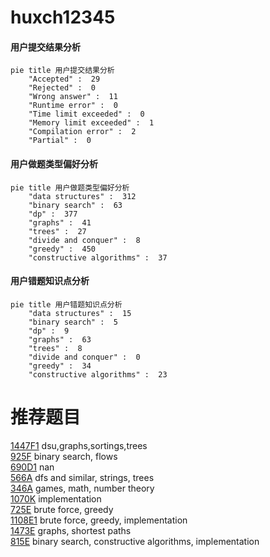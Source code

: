 # huxch12345

<!-- tabs:start -->



#### **用户提交结果分析**

```mermaid
pie title 用户提交结果分析
    "Accepted" :  29
    "Rejected" :  0
    "Wrong answer" :  11
    "Runtime error" :  0
    "Time limit exceeded" :  0
    "Memory limit exceeded" :  1
    "Compilation error" :  2
    "Partial" :  0
```

#### **用户做题类型偏好分析**

```mermaid
pie title 用户做题类型偏好分析
    "data structures" :  312
    "binary search" :  63
    "dp" :  377
    "graphs" :  41
    "trees" :  27
    "divide and conquer" :  8
    "greedy" :  450
    "constructive algorithms" :  37
```
#### **用户错题知识点分析**

```mermaid
pie title 用户错题知识点分析
    "data structures" :  15
    "binary search" :  5
    "dp" :  9
    "graphs" :  63
    "trees" :  8
    "divide and conquer" :  0
    "greedy" :  34
    "constructive algorithms" :  23
```



<!-- tabs:end -->
# 推荐题目
[1447F1](https://codeforces.com/contest/1447F/problem/1)		dsu,graphs,sortings,trees		  
[925F](https://codeforces.com/contest/925/problem/F)		binary search,
                        flows		  
[690D1](https://codeforces.com/contest/690D/problem/1)		nan		  
[566A](https://codeforces.com/contest/566/problem/A)		dfs and similar,
                        strings,
                        trees		  
[346A](https://codeforces.com/contest/346/problem/A)		games,
                        math,
                        number theory		  
[1070K](https://codeforces.com/contest/1070/problem/K)		implementation		  
[725E](https://codeforces.com/contest/725/problem/E)		brute force,
                        greedy		  
[1108E1](https://codeforces.com/contest/1108E/problem/1)		brute force,
                        greedy,
                        implementation		  
[1473E](https://codeforces.com/contest/1473/problem/E)		graphs,
                        shortest paths		  
[815E](https://codeforces.com/contest/815/problem/E)		binary search,
                        constructive algorithms,
                        implementation		  
